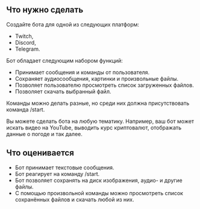 ## Что нужно сделать
Создайте бота для одной из следующих платформ:
- Twitch,
- Discord,
- Telegram.

Бот обладает следующим набором функций:
- Принимает сообщения и команды от пользователя.
- Сохраняет аудиосообщения, картинки и произвольные файлы.
- Позволяет пользователю просмотреть список загруженных файлов.
- Позволяет скачать выбранный файл.

Команды можно делать разные, но среди них должна присутствовать команда /start.

Вы можете сделать бота на любую тематику. Например, ваш бот может искать видео на YouTube, выводить курс криптовалют, отображать данные о погоде и так далее.

## Что оценивается
- Бот принимает текстовые сообщения.
- Бот реагирует на команду /start.
- Бот позволяет сохранять на диск изображения, аудио- и другие файлы.
- С помощью произвольной команды можно просмотреть список сохранённых файлов и скачать любой из них.
